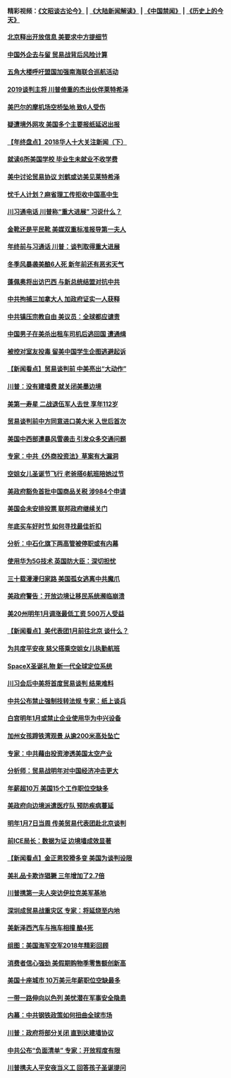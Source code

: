 #### 精彩视频：[《文昭谈古论今》](https://github.com/gfw-breaker/wenzhao/blob/master/README.md?t=12310931) | [《大陆新闻解读》](https://github.com/gfw-breaker/ntdtv-comedy/blob/master/README.md?t=12310931) | [《中国禁闻》](https://github.com/gfw-breaker/ntdtv-news/blob/master/README.md?t=12310931) | [《历史上的今天》](https://github.com/gfw-breaker/today-in-history/blob/master/README.md?t=12310931) 

#### [北京释出开放信息 美要求中方提细节](../pages/nsc412/n10942850.md?t=12310931) 

#### [中国外企去与留 贸易战背后风险计算](../pages/nsc412/n10942968.md?t=12310931) 

#### [五角大楼呼吁盟国加强南海联合巡航活动](../pages/nsc412/n10942310.md?t=12310931) 

#### [2019谈判主将 川普倚重的杰出伙伴莱特希泽](../pages/nsc412/n10942156.md?t=12310931) 

#### [美巴尔的摩机场空桥坠地 致6人受伤](../pages/nsc412/n10942211.md?t=12310931) 

#### [疑遭境外网攻 美国多个主要报纸延迟出报](../pages/nsc412/n10942076.md?t=12310931) 

#### [【年终盘点】2018华人十大关注新闻（下）](../pages/nsc412/n10931088.md?t=12310931) 

#### [就读6所美国学校 毕业生未就业不收学费](../pages/nsc412/n10937342.md?t=12310931) 

#### [美中讨论贸易协议 刘鹤或访美见莱特希泽](../pages/nsc412/n10941352.md?t=12310931) 

#### [忧千人计划？麻省理工传拒收中国高中生](../pages/nsc412/n10941031.md?t=12310931) 

#### [川习通电话 川普称“重大进展” 习说什么？](../pages/nsc412/n10940712.md?t=12310931) 

#### [金靴还是平民靴 美媒双重标准报导第一夫人](../pages/nsc412/n10940654.md?t=12310931) 

#### [年终前与习通话 川普：谈判取得重大进展](../pages/nsc412/n10940508.md?t=12310931) 

#### [冬季风暴袭美酿6人死 新年前还有恶劣天气](../pages/nsc412/n10940428.md?t=12310931) 

#### [蓬佩奥将出访巴西 与新总统结盟对抗中共](../pages/nsc412/n10940393.md?t=12310931) 

#### [中共拘捕三加拿大人 加政府证实一人获释](../pages/nsc412/n10939393.md?t=12310931) 

#### [中共镇压宗教自由 美议员：全球都应谴责](../pages/nsc412/n10939131.md?t=12310931) 

#### [中国男子在美杀出租车司机后逃回国 遭通缉](../pages/nsc412/n10939162.md?t=12310931) 

#### [被控对室友投毒 留美中国学生企图逃避起诉](../pages/nsc412/n10939143.md?t=12310931) 

#### [【新闻看点】贸易谈判前 中美亮出“大动作”](../pages/nsc412/n10938838.md?t=12310931) 

#### [川普：没有建墙费 就关闭美墨边境](../pages/nsc412/n10939011.md?t=12310931) 

#### [美第一寿星 二战退伍军人去世 享年112岁](../pages/nsc412/n10938878.md?t=12310931) 

#### [贸易谈判前中方同意进口美大米 入世后首次](../pages/nsc412/n10938719.md?t=12310931) 

#### [美国中西部遭暴风雪袭击 引发众多交通问题](../pages/nsc412/n10938423.md?t=12310931) 

#### [专家：中共《外商投资法》草案有大漏洞](../pages/nsc412/n10936926.md?t=12310931) 

#### [空姐女儿圣诞节飞行 老爸搭6航班陪她过节](../pages/nsc412/n10937569.md?t=12310931) 

#### [美政府豁免首批中国商品关税 涉984个申请](../pages/nsc412/n10937177.md?t=12310931) 

#### [美国会未安排投票 联邦政府继续关门](../pages/nsc412/n10936951.md?t=12310931) 

#### [年底买车好时节 如何寻找最佳折扣](../pages/nsc412/n10936868.md?t=12310931) 

#### [分析：中石化旗下两高管被停职或有内幕](../pages/nsc412/n10936480.md?t=12310931) 

#### [使用华为5G技术 英国防大臣：深切担忧](../pages/nsc412/n10936847.md?t=12310931) 

#### [三十载漫漫归家路 美国孤女逃离中共魔爪](../pages/nsc412/n10936863.md?t=12310931) 

#### [美政府警告：开放边境让移民系统濒临崩溃](../pages/nsc412/n10936858.md?t=12310931) 

#### [美20州明年1月调涨最低工资 500万人受益](../pages/nsc412/n10936813.md?t=12310931) 

#### [【新闻看点】美代表团1月前往北京 谈什么？](../pages/nsc412/n10936420.md?t=12310931) 

#### [为共度平安夜 慈父搭乘空姐女儿执勤航班](../pages/nsc412/n10936619.md?t=12310931) 

#### [SpaceX圣诞礼物 新一代全球定位系统](../pages/nsc412/n10936794.md?t=12310931) 

#### [川习会后中美将首度贸易谈判 结果难料](../pages/nsc412/n10936366.md?t=12310931) 

#### [中共公布禁止强制技转法规 专家：纸上谈兵](../pages/nsc412/n10936522.md?t=12310931) 

#### [白宫明年1月或禁止企业使用华为中兴设备](../pages/nsc412/n10936276.md?t=12310931) 

#### [加州女孩蹄铁湾观景 从逾200米高处坠亡](../pages/nsc412/n10935708.md?t=12310931) 

#### [专家：中共藉由投资渗透美国太空产业](../pages/nsc412/n10935605.md?t=12310931) 

#### [分析师：贸易战明年对中国经济冲击更大](../pages/nsc412/n10934732.md?t=12310931) 

#### [年薪超10万 美国15个工作职位空缺多](../pages/nsc412/n10934753.md?t=12310931) 

#### [美政府向边境派遣医疗队 预防疾病蔓延](../pages/nsc412/n10934482.md?t=12310931) 

#### [明年1月7日当周 传美贸易代表团赴北京谈判](../pages/nsc412/n10934528.md?t=12310931) 

#### [前ICE局长：数据为证 边境墙成效显著](../pages/nsc412/n10934433.md?t=12310931) 

#### [【新闻看点】金正恩狡猾多变 美国为谈判设限](../pages/nsc412/n10934183.md?t=12310931) 

#### [美礼品卡欺诈猖獗 三年增加了2.7倍](../pages/nsc412/n10934218.md?t=12310931) 

#### [川普携第一夫人突访伊拉克美军基地](../pages/nsc412/n10934352.md?t=12310931) 

#### [深圳成贸易战重灾区 专家：将延烧至内地](../pages/nsc412/n10934053.md?t=12310931) 

#### [美新泽西汽车与拖车相撞 酿4死](../pages/nsc412/n10933905.md?t=12310931) 

#### [组图：美国海军空军2018年精彩回顾](../pages/nsc412/n10933462.md?t=12310931) 

#### [消费者信心强劲 美假期购物季零售额创新高](../pages/nsc412/n10932860.md?t=12310931) 

#### [美国十座城市 10万美元年薪职位空缺最多](../pages/nsc412/n10927195.md?t=12310931) 

#### [一带一路伸向以色列 美忧潜在军事安全隐患](../pages/nsc412/n10932712.md?t=12310931) 

#### [内幕：中共钢铁政策如何扭曲全球市场](../pages/nsc412/n10932207.md?t=12310931) 

#### [川普：政府将部分关闭 直到达建墙协议](../pages/nsc412/n10932554.md?t=12310931) 

#### [中共公布“负面清单” 专家：开放程度有限](../pages/nsc412/n10932450.md?t=12310931) 

#### [川普携夫人平安夜当义工 回答孩子圣诞提问](../pages/nsc412/n10932348.md?t=12310931) 


